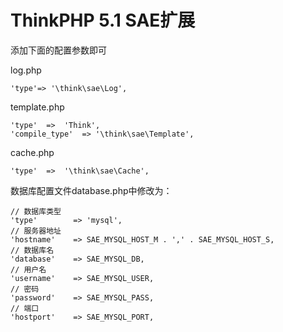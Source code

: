ThinkPHP 5.1 SAE扩展
===============

添加下面的配置参数即可

log.php
~~~
'type'=> '\think\sae\Log',
~~~

template.php
~~~
'type'	=>	'Think',
'compile_type'	=> '\think\sae\Template',
~~~

cache.php
~~~
'type'  =>  '\think\sae\Cache',
~~~

数据库配置文件database.php中修改为：
~~~
// 数据库类型
'type'        => 'mysql',
// 服务器地址
'hostname'    => SAE_MYSQL_HOST_M . ',' . SAE_MYSQL_HOST_S,
// 数据库名
'database'    => SAE_MYSQL_DB,
// 用户名
'username'    => SAE_MYSQL_USER,
// 密码
'password'    => SAE_MYSQL_PASS,
// 端口
'hostport'    => SAE_MYSQL_PORT,
~~~